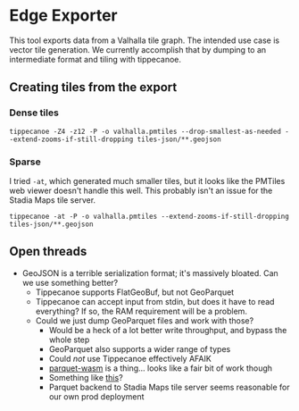 # Edge Exporter

This tool exports data from a Valhalla tile graph.
The intended use case is vector tile generation.
We currently accomplish that by dumping to an intermediate format and tiling with tippecanoe.

## Creating tiles from the export

### Dense tiles

```shell
tippecanoe -Z4 -z12 -P -o valhalla.pmtiles --drop-smallest-as-needed --extend-zooms-if-still-dropping tiles-json/**.geojson
```

### Sparse

I tried `-at`, which generated much smaller tiles, but it looks like the PMTiles web viewer doesn't handle this well.
This probably isn't an issue for the Stadia Maps tile server.

```shell
tippecanoe -at -P -o valhalla.pmtiles --extend-zooms-if-still-dropping tiles-json/**.geojson
```

## Open threads

* GeoJSON is a terrible serialization format; it's massively bloated. Can we use something better?
  - Tippecanoe supports FlatGeoBuf, but not GeoParquet
  - Tippecanoe can accept input from stdin, but does it have to read everything? If so, the RAM requirement will be a problem.
  - Could we just dump GeoParquet files and work with those?
    - Would be a heck of a lot better write throughput, and bypass the whole step
    - GeoParquet also supports a wider range of types
    - Could *not* use Tippecanoe effectively AFAIK
    - [parquet-wasm](https://github.com/kylebarron/parquet-wasm) is a thing... looks like a fair bit of work though
    - Something like [this](https://github.com/sfomuseum/go-geoparquet-show)?
    - Parquet backend to Stadia Maps tile server seems reasonable for our own prod deployment